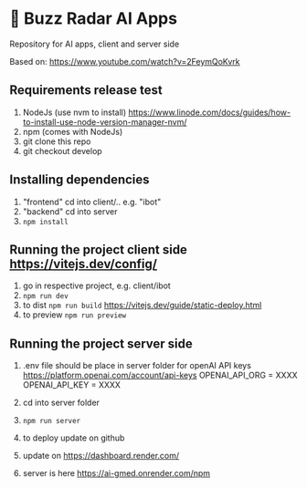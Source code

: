# 🤖 Buzz Radar AI Apps
Repository for AI apps, client and server side

Based on: https://www.youtube.com/watch?v=2FeymQoKvrk

Requirements release test
------------
1. NodeJs (use nvm to install) https://www.linode.com/docs/guides/how-to-install-use-node-version-manager-nvm/
2. npm (comes with NodeJs)
3. git clone this repo
4. git checkout develop

Installing dependencies
--------------------------------------

1. "frontend" cd into client/.. e.g. "ibot"
2. "backend" cd into server
3. `npm install`

Running the project client side
https://vitejs.dev/config/
--------------------------------------

1. go in respective project, e.g. client/ibot
2. `npm run dev`
3. to dist `npm run build` https://vitejs.dev/guide/static-deploy.html
4. to preview `npm run preview`

Running the project server side
--------------------------------------

1. .env file should be place in server folder for openAI API keys https://platform.openai.com/account/api-keys
OPENAI_API_ORG = XXXX
OPENAI_API_KEY = XXXX

2. cd into server folder
3. `npm run server`
4. to deploy update on github
5. update on https://dashboard.render.com/
6. server is here https://ai-gmed.onrender.com/npm

